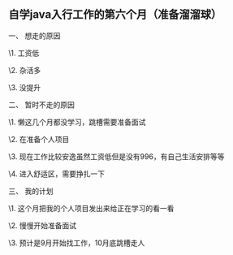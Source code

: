 ## 自学java入行工作的第六个月（准备溜溜球）

一、 想走的原因

\1.   工资低

\2.   杂活多

\3.   没提升

二、 暂时不走的原因

\1.   懒这几个月都没学习，跳槽需要准备面试 

\2.   在准备个人项目

\3.   现在工作比较安逸虽然工资低但是没有996，有自己生活安排等等

\4.   进入舒适区，需要挣扎一下

三、 我的计划

\1.   这个月把我的个人项目发出来给正在学习的看一看

\2.   慢慢开始准备面试

\3.   预计是9月开始找工作，10月底跳槽走人